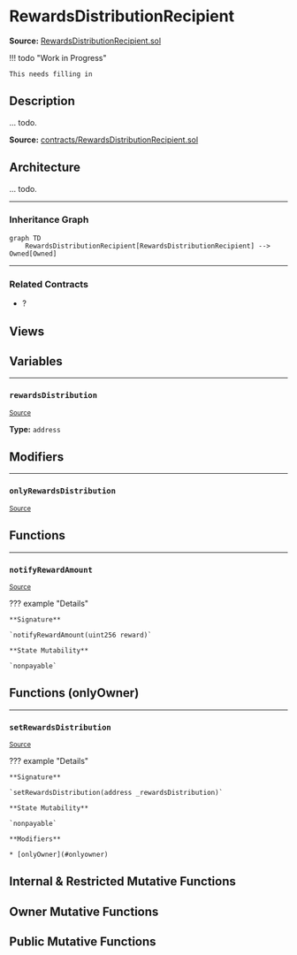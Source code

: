 # RewardsDistributionRecipient

**Source:** [RewardsDistributionRecipient.sol](https://github.com/Synthetixio/synthetix/blob/master/contracts/RewardsDistributionRecipient.sol)


!!! todo "Work in Progress"


    This needs filling in

## Description

... todo.



**Source:** [contracts/RewardsDistributionRecipient.sol](https://github.com/Synthetixio/synthetix/tree/develop/contracts/RewardsDistributionRecipient.sol)

## Architecture

... todo.


<!--centered-image>
    ![Architecture Graph](../img/graphs/todo-architecture.svg)
</centered-image-->




---
### Inheritance Graph

```mermaid
graph TD
    RewardsDistributionRecipient[RewardsDistributionRecipient] --> Owned[Owned]
```


---
### Related Contracts

- ?

## Views

## Variables


---
### `rewardsDistribution`

<sub>[Source](https://github.com/Synthetixio/synthetix/tree/develop/contracts/RewardsDistributionRecipient.sol#L9)</sub>





**Type:** `address`

## Modifiers


---
### `onlyRewardsDistribution`

<sub>[Source](https://github.com/Synthetixio/synthetix/tree/develop/contracts/RewardsDistributionRecipient.sol#L13)</sub>



## Functions


---
### `notifyRewardAmount`

<sub>[Source](https://github.com/Synthetixio/synthetix/tree/develop/contracts/RewardsDistributionRecipient.sol#L11)</sub>



??? example "Details"

    **Signature**

    `notifyRewardAmount(uint256 reward)`

    **State Mutability**

    `nonpayable`

## Functions (onlyOwner)


---
### `setRewardsDistribution`

<sub>[Source](https://github.com/Synthetixio/synthetix/tree/develop/contracts/RewardsDistributionRecipient.sol#L18)</sub>



??? example "Details"

    **Signature**

    `setRewardsDistribution(address _rewardsDistribution)`

    **State Mutability**

    `nonpayable`

    **Modifiers**

    * [onlyOwner](#onlyowner)

## Internal & Restricted Mutative Functions

## Owner Mutative Functions

## Public Mutative Functions

